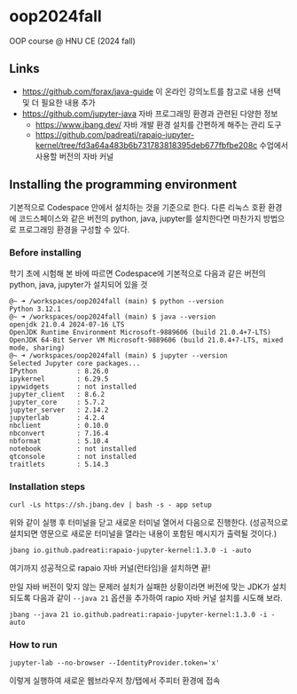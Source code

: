 # oop2024fall
OOP course @ HNU CE (2024 fall)

## Links
  - https://github.com/forax/java-guide 이 온라인 강의노트를 참고로 내용 선택 및 더 필요한 내용 추가
  - https://github.com/jupyter-java 자바 프로그래밍 환경과 관련된 다양한 정보
    - https://www.jbang.dev/ 자바 개발 환경 설치를 간편하게 해주는 관리 도구
    - https://github.com/padreati/rapaio-jupyter-kernel/tree/fd3a64a483b6b731783818395deb677fbfbe208c 수업에서 사용할 버전의 자바 커널

## Installing the programming environment
기본적으로 Codespace 안에서 설치하는 것을 기준으로 한다.
다른 리눅스 호환 환경에 코드스페이스와 같은 버전의 python, java, jupyter를 설치한다면 마찬가지 방법으로 프로그래밍 환경을 구성할 수 있다.
### Before installing
학기 초에 시험해 본 바에 따르면 Codespace에 기본적으로 다음과 같은 버전의 python, java, jupyter가 설치되어 있을 것
```
@~ ➜ /workspaces/oop2024fall (main) $ python --version
Python 3.12.1
@~ ➜ /workspaces/oop2024fall (main) $ java --version
openjdk 21.0.4 2024-07-16 LTS
OpenJDK Runtime Environment Microsoft-9889606 (build 21.0.4+7-LTS)
OpenJDK 64-Bit Server VM Microsoft-9889606 (build 21.0.4+7-LTS, mixed mode, sharing)
@~ ➜ /workspaces/oop2024fall (main) $ jupyter --version
Selected Jupyter core packages...
IPython          : 8.26.0
ipykernel        : 6.29.5
ipywidgets       : not installed
jupyter_client   : 8.6.2
jupyter_core     : 5.7.2
jupyter_server   : 2.14.2
jupyterlab       : 4.2.4
nbclient         : 0.10.0
nbconvert        : 7.16.4
nbformat         : 5.10.4
notebook         : not installed
qtconsole        : not installed
traitlets        : 5.14.3
```

### Installation steps
```
curl -Ls https://sh.jbang.dev | bash -s - app setup
```
위와 같이 실행 후 터미널을 닫고 새로운 터미널 열어서 다음으로 진행한다.
(성공적으로 설치되면 영문으로 새로운 터미널을 열라는 내용이 포함된 메시지가 출력될 것이다.)
```
jbang io.github.padreati:rapaio-jupyter-kernel:1.3.0 -i -auto
```
여기까지 성공적으로 rapaio 자바 커널(런타임)을 설치하면 끝!

만일 자바 버전이 맞지 않는 문제러 설치가 실패한 상황이라면 버전에 맞는 JDK가 설치되도록 다음과 같이 `--java 21` 옵션을 추가하여 rapio 자바 커널 설치를 시도해 보라.
```
jbang --java 21 io.github.padreati:rapaio-jupyter-kernel:1.3.0 -i -auto
```

### How to run
```
jupyter-lab --no-browser --IdentityProvider.token='x'
```
이렇게 실행하여 새로운 웹브라우저 창/탭에서 주피터 환경에 접속
